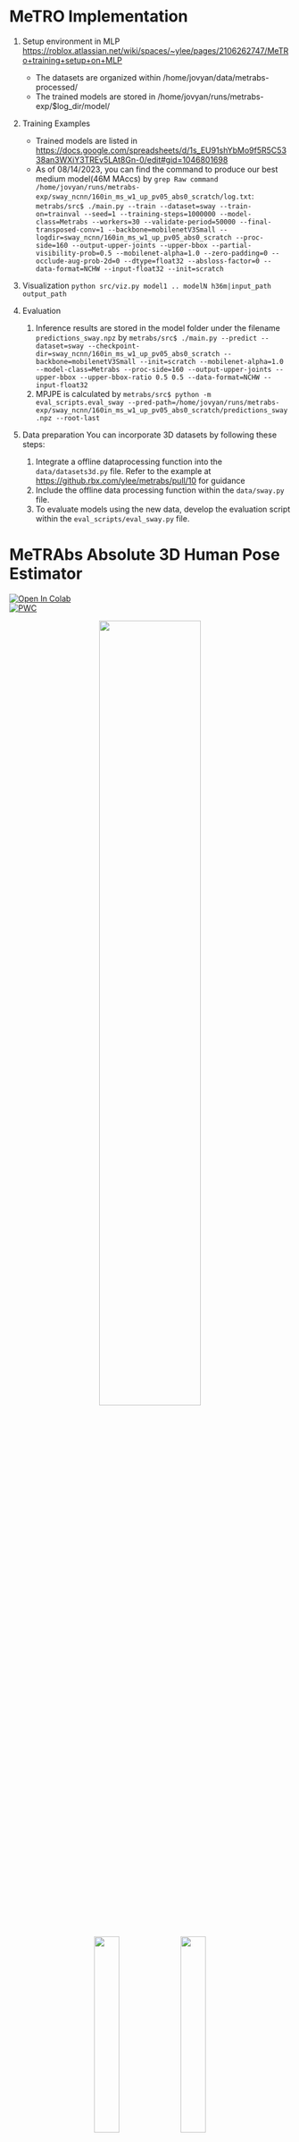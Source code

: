 # MeTRO Implementation
1. Setup environment in MLP
https://roblox.atlassian.net/wiki/spaces/~ylee/pages/2106262747/MeTRo+training+setup+on+MLP
    * The datasets are organized within /home/jovyan/data/metrabs-processed/
    * The trained models are stored in /home/jovyan/runs/metrabs-exp/$log_dir/model/

2. Training Examples
    * Trained models are listed in https://docs.google.com/spreadsheets/d/1s_EU91shYbMo9f5R5C5338an3WXiY3TREv5LAt8Gn-0/edit#gid=1046801698
    * As of 08/14/2023, you can find the command to produce our best medium model(46M MAccs) by `grep Raw command /home/jovyan/runs/metrabs-exp/sway_ncnn/160in_ms_w1_up_pv05_abs0_scratch/log.txt`: `metrabs/src$ ./main.py --train --dataset=sway --train-on=trainval --seed=1 --training-steps=1000000 --model-class=Metrabs --workers=30 --validate-period=50000 --final-transposed-conv=1 --backbone=mobilenetV3Small --logdir=sway_ncnn/160in_ms_w1_up_pv05_abs0_scratch --proc-side=160 --output-upper-joints --upper-bbox --partial-visibility-prob=0.5 --mobilenet-alpha=1.0 --zero-padding=0 --occlude-aug-prob-2d=0 --dtype=float32 --absloss-factor=0 --data-format=NCHW --input-float32 --init=scratch`

3. Visualization
`python src/viz.py model1 .. modelN h36m|input_path output_path`

4. Evaluation
    1. Inference results are stored in the model folder under the filename `predictions_sway.npz` by `metrabs/src$ ./main.py --predict --dataset=sway --checkpoint-dir=sway_ncnn/160in_ms_w1_up_pv05_abs0_scratch --backbone=mobilenetV3Small --init=scratch --mobilenet-alpha=1.0 --model-class=Metrabs --proc-side=160 --output-upper-joints --upper-bbox --upper-bbox-ratio 0.5 0.5 --data-format=NCHW --input-float32`
    2. MPJPE is calculated by `metrabs/src$ python -m eval_scripts.eval_sway --pred-path=/home/jovyan/runs/metrabs-exp/sway_ncnn/160in_ms_w1_up_pv05_abs0_scratch/predictions_sway.npz --root-last`

5. Data preparation
You can incorporate 3D datasets by following these steps:
    1. Integrate a offline dataprocessing function into the `data/datasets3d.py` file. Refer to the example at https://github.rbx.com/ylee/metrabs/pull/10 for guidance
    2. Include the offline data processing function within the `data/sway.py` file.
    3. To evaluate models using the new data, develop the evaluation script within the `eval_scripts/eval_sway.py` file.

# MeTRAbs Absolute 3D Human Pose Estimator

<a href="https://colab.research.google.com/github/isarandi/metrabs/blob/master/metrabs_demo.ipynb" target="_parent"><img src="https://colab.research.google.com/assets/colab-badge.svg" alt="Open In Colab"/></a><br>
[![PWC](https://img.shields.io/endpoint.svg?url=https://paperswithcode.com/badge/metrabs-metric-scale-truncation-robust/3d-human-pose-estimation-on-3d-poses-in-the)](https://paperswithcode.com/sota/3d-human-pose-estimation-on-3d-poses-in-the?p=metrabs-metric-scale-truncation-robust)

<p align="center"><img src=img/demo.gif width="60%"></p>
<p align="center"><a href="https://youtu.be/4VFKiiW9RCQ"><img src=img/thumbnail_video_qual.png width="30%"></a>
<a href="https://youtu.be/BemM8-Lx47g"><img src=img/thumbnail_video_conf.png width="30%"></a></p>

This repository contains code for the methods described in the following paper:

**[MeTRAbs: Metric-Scale Truncation-Robust Heatmaps for Absolute 3D Human Pose Estimation](https://arxiv.org/abs/2007.07227)** <br>
*by István Sárándi, Timm Linder, Kai O. Arras, Bastian Leibe*<br>
IEEE Transactions on Biometrics, Behavior, and Identity Science (T-BIOM), Selected Best Works From
Automated Face and Gesture Recognition 2020

## News

* [2021-12-03] Added new backbones, including the ResNet family from ResNet-18 to ResNet-152
* [2021-10-19] Released new best-performing [models](docs/MODELS.md) based on EfficientNetV2 and super fast
  ones using MobileNetV3, simplified [API](docs/API.md), multiple skeleton conventions, support for
  radial/tangential distortion, improved antialiasing, plausibility filtering and other new
  features.
* [2021-10-19] Full codebase migrated to TensorFlow 2 and Keras
* [2020-11-19] Oral presentation at the IEEE Conference on Automatic Face and Gesture Recognition
  (FG'20) ([Talk Video](https://youtu.be/BemM8-Lx47g)
  and [Slides](https://vision.rwth-aachen.de/media/papers/203/slides_metrabs.pdf))
* [2020-11-16] Training and evaluation code now released along with dataset pre-processing scripts!
  Code and models upgraded to Tensorflow 2.
* [2020-10-06] [Journal paper](https://arxiv.org/abs/2007.07227) accepted for publication in the
  IEEE Transactions on Biometrics, Behavior, and Identity Science (T-BIOM), Best of FG Special Issue
* [2020-08-23] Short presentation at ECCV2020's 3DPW
  workshop ([slides](https://vision.rwth-aachen.de/media/papers/203/metrabs_3dpw_slides.pdf))
* [2020-08-06] Our method has won
  the **[3DPW Challenge](https://virtualhumans.mpi-inf.mpg.de/3DPW_Challenge/)**

## Inference Code

We release **standalone TensorFlow models** (SavedModel) to allow easy application in downstream
research. After loading the model, you can run inference in a single line of Python **without having
this codebase as a dependency**. Try it in action in
[Google Colab](
https://colab.research.google.com/github/isarandi/metrabs/blob/master/metrabs_demo.ipynb).

### Gist of Usage

```python
import tensorflow as tf

model = tf.saved_model.load('path/to/metrabs_eff2l_y4')
image = tf.image.decode_jpeg(tf.io.read_file('img/test_image_3dpw.jpg'))
pred = model.detect_poses(image)
pred['boxes'], pred['poses2d'], pred['poses3d']
```

NOTE: The models can only be used for **non-commercial** purposes due to the licensing of the used
training datasets.

### Demos

* [```./demo.py```](demo.py) to auto-download the model, predict on a sample image and display the
  result with Matplotlib or [PoseViz](https://github.com/isarandi/poseviz) (if installed).
* [```./demo_webcam.py```](demo_webcam.py) to show webcam inference with the MobileNetV3 backbone (fast but
  lower accuracy, requires [PoseViz](https://github.com/isarandi/poseviz)).
* [```./demo_video_batched.py```](demo_video_batched.py)``` path/to/video.mp4``` to run batched video inference (requires
  [PoseViz](https://github.com/isarandi/poseviz)).

### Documentation

- **[How-to Guide with Examples](docs/INFERENCE_GUIDE.md)**
- **[Full API Reference](docs/API.md)**
- **[Model Zoo with Downloads](docs/MODELS.md)**

### Feature Summary

- **Several skeleton conventions** supported through the keyword argument ```skeleton``` (e.g. COCO,
  SMPL, H36M)
- **Multi-image (batched) and single-image** predictions both supported
- **Advanced, parallelized cropping** logic behind the scenes
    - Anti-aliasing through image pyramid and
      supersampling, [gamma-correct rescaling](http://www.ericbrasseur.org/gamma.html).
    - GPU-accelerated undistortion of pinhole perspective (homography) and radial/tangential lens
      distortions
- Estimates returned  in **3D world space** (when calibration is provided) and **2D pixel space**
- Built-in, configurable **test-time augmentation** (TTA) with rotation, flip and brightness (keyword
  argument ```num_aug``` sets the number of TTA crops per detection)
- Automatic **suppression of implausible poses** and non-max suppression on the 3D pose level (can be turned off)
- **Multiple backbones** with different speed-accuracy trade-off (EfficientNetV2, MobileNetV3)

## Training and Evaluation

See [the docs on training and evaluation](TRAINING_AND_EVAL.md) to perform the experiments presented
in the paper.

## BibTeX

If you find this work useful in your research, please cite it as:

```bibtex
@article{sarandi2021metrabs,
  title={{MeTRAbs:} Metric-Scale Truncation-Robust Heatmaps for Absolute 3{D} Human Pose Estimation},
  author={S\'ar\'andi, Istv\'an and Linder, Timm and Arras, Kai O. and Leibe, Bastian},
  journal={IEEE Transactions on Biometrics, Behavior, and Identity Science},
  year={2021},
  volume={3},
  number={1},
  pages={16-30},
  doi={10.1109/TBIOM.2020.3037257}
}
```

The above paper is an extended journal version of the FG'2020 conference paper:

```bibtex
@inproceedings{Sarandi20FG,
  title={Metric-Scale Truncation-Robust Heatmaps for 3{D} Human Pose Estimation},
  author={S\'ar\'andi, Istv\'an and Linder, Timm and Arras, Kai O. and Leibe, Bastian},
  booktitle={IEEE International Conference on Automatic Face and Gesture Recognition},
  pages={677-684},
  year={2020}
}
```

## Contact

Code in this repository was written by [István Sárándi](https://isarandi.github.io) (RWTH Aachen
University) unless indicated otherwise.

Got any questions or feedback? Drop a mail to sarandi@vision.rwth-aachen.de!
